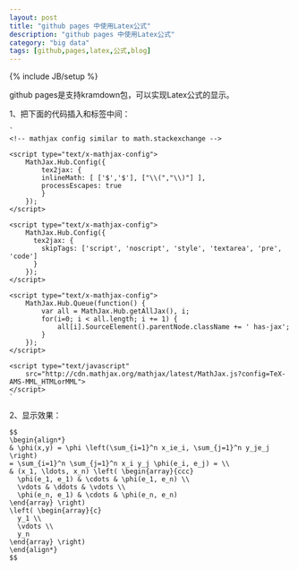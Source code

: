 ```yaml
---
layout: post
title: "github pages 中使用Latex公式"
description: "github pages 中使用Latex公式"
category: "big data"
tags: [github,pages,latex,公式,blog]
---
```

{% include JB/setup %}

github pages是支持kramdown包，可以实现Latex公式的显示。

1、把下面的代码插入<head>和</head>标签中间：

	`
	<!-- mathjax config similar to math.stackexchange -->

	<script type="text/x-mathjax-config">
		MathJax.Hub.Config({
			tex2jax: {
  			inlineMath: [ ['$','$'], ["\\(","\\)"] ],
  			processEscapes: true
			}
		});
	</script>

	<script type="text/x-mathjax-config">
	    MathJax.Hub.Config({
	      tex2jax: {
	        skipTags: ['script', 'noscript', 'style', 'textarea', 'pre', 'code']
	      }
	    });
	</script>

	<script type="text/x-mathjax-config">
	    MathJax.Hub.Queue(function() {
	        var all = MathJax.Hub.getAllJax(), i;
	        for(i=0; i < all.length; i += 1) {
	            all[i].SourceElement().parentNode.className += ' has-jax';
	        }
	    });
	</script>

	<script type="text/javascript"
   		src="http://cdn.mathjax.org/mathjax/latest/MathJax.js?config=TeX-AMS-MML_HTMLorMML">
	</script>
	`

2、显示效果：

	$$
	\begin{align*}
  	& \phi(x,y) = \phi \left(\sum_{i=1}^n x_ie_i, \sum_{j=1}^n y_je_j \right)
  	= \sum_{i=1}^n \sum_{j=1}^n x_i y_j \phi(e_i, e_j) = \\
  	& (x_1, \ldots, x_n) \left( \begin{array}{ccc}
      \phi(e_1, e_1) & \cdots & \phi(e_1, e_n) \\
      \vdots & \ddots & \vdots \\
      \phi(e_n, e_1) & \cdots & \phi(e_n, e_n)
    \end{array} \right)
  	\left( \begin{array}{c}
      y_1 \\
      \vdots \\
      y_n
    \end{array} \right)
	\end{align*}
	$$

